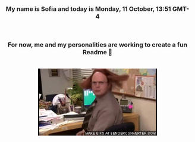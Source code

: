 


<div align="center">
<h3 >My name is Sofia and today is Monday, 11 October, 13:51 GMT-4</h3><br>
<h3 >For now, me and my personalities are working to create a fun Readme 👋
</h3><br>
<img src='img/dwight.gif' alt='working...'/>
</div>
